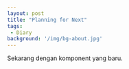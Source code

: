 ```yaml
---
layout: post
title: "Planning for Next"
tags:
 - Diary
background: '/img/bg-about.jpg'
---
```

Sekarang dengan komponent yang baru. 
